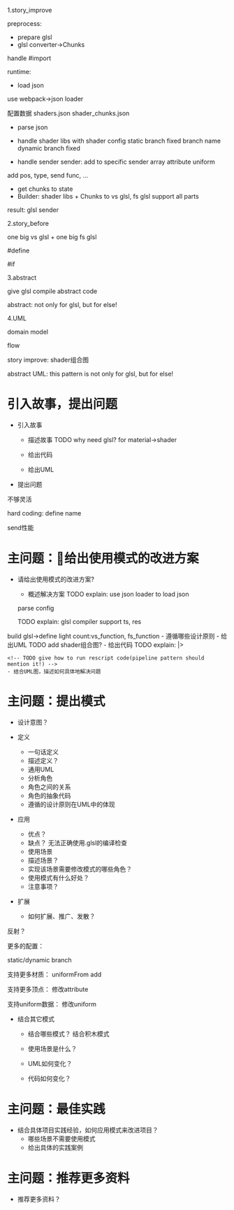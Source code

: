 1.story_improve

preprocess:

- prepare glsl
- glsl converter->Chunks

handle #import



runtime:
<!-- - get chunks to state -->
- load json
<!-- use most -->
use webpack->json loader

配置数据
    shaders.json
    shader_chunks.json

- parse json
<!-- - handle shader libs with shader config -->
- handle shader libs with shader config
static branch
    fixed branch name
dynamic branch
    fixed

<!-- define:
handle define const -->

- handle sender
sender: add to specific sender array
attribute
uniform


add pos, type, send func, ...


<!-- 
handle result:
shader libs
sender array -->

- get chunks to state
- Builder: shader libs + Chunks to vs glsl, fs glsl
support all parts




result:
glsl
sender







2.story_before

one big vs glsl + one big fs glsl

#define

#if

3.abstract

give glsl compile abstract code

abstract: not only for glsl, but for else!



4.UML

domain model

flow


story improve:
shader组合图


abstract UML:
this pattern is not only for glsl, but for else!



# 引入故事，提出问题

- 引入故事
    - 描述故事
TODO why need glsl?
for material->shader



    - 给出代码

    - 给出UML

- 提出问题

不够灵活

hard coding:
define name

send性能


<!-- # 主问题：给出直接的解决方案

- 请给出直接的解决方案?
    - 概述解决方案
    - 给出UML
    - 给出代码
    - 结合UML图，描述如何具体地解决问题


# 主问题：分析存在的问题

- 请分析存在的问题?
- 提出改进方向？ -->


<!-- # 主问题：给出可能的改进方案

- 请给出可能的改进方案?
    - 概述解决方案
    - 给出UML ？
    - 给出代码
    - 结合UML图，描述如何具体地解决问题


# 主问题：分析存在的问题

- 请分析存在的问题?
- 提出改进方向？ -->



# 主问题：给出使用模式的改进方案

- 请给出使用模式的改进方案?
    - 概述解决方案
    TODO explain:
    use json loader to load json


    parse config


    TODO explain:
    glsl compiler support ts, res
    

build glsl->define light count:vs_function, fs_function
    - 遵循哪些设计原则
    - 给出UML
TODO add shader组合图?
    - 给出代码
    TODO explain:
    |>

    <!-- TODO give how to run rescript code(pipeline pattern should mention it!) -->
    - 结合UML图，描述如何具体地解决问题

# 主问题：提出模式


- 设计意图？
- 定义
    - 一句话定义
    - 描述定义？
    - 通用UML
    - 分析角色
    - 角色之间的关系
    - 角色的抽象代码
    - 遵循的设计原则在UML中的体现


- 应用
    - 优点？
    - 缺点？
无法正确使用.glsl的编译检查
    - 使用场景
    - 描述场景？
    - 实现该场景需要修改模式的哪些角色？
    - 使用模式有什么好处？
    - 注意事项？

- 扩展
    - 如何扩展、推广、发散？

反射？


更多的配置：
<!-- e.g. define: handle define const -->
static/dynamic branch

支持更多材质：
uniformFrom add 

支持更多顶点：
修改attribute

支持uniform数据：
修改uniform


<!-- e.g. no material shader -->


- 结合其它模式
    - 结合哪些模式？
    结合积木模式



    - 使用场景是什么？
    - UML如何变化？
    - 代码如何变化？


# 主问题：最佳实践

- 结合具体项目实践经验，如何应用模式来改进项目？
    - 哪些场景不需要使用模式
    <!-- - 哪些场景需要使用模式？ -->
    - 给出具体的实践案例


# 主问题：推荐更多资料

- 推荐更多资料？
